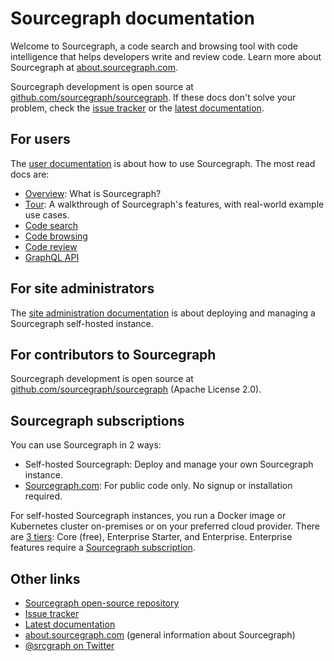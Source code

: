 # Sourcegraph documentation

Welcome to Sourcegraph, a code search and browsing tool with code intelligence that helps developers write and review code. Learn more about Sourcegraph at [about.sourcegraph.com](https://about.sourcegraph.com).

Sourcegraph development is open source at [github.com/sourcegraph/sourcegraph](https://github.com/sourcegraph/sourcegraph). If these docs don't solve your problem, check the [issue tracker](https://github.com/sourcegraph/sourcegraph/issues) or the [latest documentation](https://about.sourcegraph.com/docs).


## For users

The [user documentation](./user) is about how to use Sourcegraph. The most read docs are:

- [Overview](./user): What is Sourcegraph?
- [Tour](./user/tour): A walkthrough of Sourcegraph's features, with real-world example use cases.
- [Code search](./user/search)
- [Code browsing](#TODO)
- [Code review](#TODO)
- [GraphQL API](./api/graphql)

## For site administrators

The [site administration documentation](./admin) is about deploying and managing a Sourcegraph self-hosted instance.

## For contributors to Sourcegraph

Sourcegraph development is open source at [github.com/sourcegraph/sourcegraph](https://github.com/sourcegraph/sourcegraph) (Apache License 2.0).

## Sourcegraph subscriptions

You can use Sourcegraph in 2 ways:

- Self-hosted Sourcegraph: Deploy and manage your own Sourcegraph instance. 
- [Sourcegraph.com](https://sourcegraph.com): For public code only. No signup or installation required.

For self-hosted Sourcegraph instances, you run a Docker image or Kubernetes cluster on-premises or on your preferred cloud provider. There are [3 tiers](https://about.sourcegraph.com/pricing): Core (free), Enterprise Starter, and Enterprise. Enterprise features require a [Sourcegraph subscription](https://sourcegraph.com/user/subscriptions).

## Other links

- [Sourcegraph open-source repository](https://github.com/sourcegraph/sourcegraph)
- [Issue tracker](https://github.com/sourcegraph/sourcegraph/issues)
- [Latest documentation](https://about.sourcegraph.com/docs)
- [about.sourcegraph.com](https://about.sourcegraph.com) (general information about Sourcegraph)
- [@srcgraph on Twitter](https://twitter.com/srcgraph)
